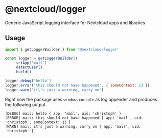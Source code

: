 # @nextcloud/logger

Generic JavaScript logging interface for Nextcloud apps and libraries

## Usage

```js
import { getLoggerBuilder } from '@nextcloud/logger'

const logger = getLoggerBuilder()
    .setApp('mail')
    .detectUser()
    .build()

logger.debug('hello')
logger.error('this should not have happened', { someContext: 13 })
logger.warn('it\'s just a warning, carry on')
```

Right now the package uses `window.console` as log appender and produces the following output

```
[DEBUG] mail: hello { app: 'mail', uid: 'christoph' }
[ERROR] mail: this should not have happened { app: 'mail', uid: 'christoph', someContext: 13 }
[WARN] mail: it's just a warning, carry on { app: 'mail', uid: 'christoph' }
```
